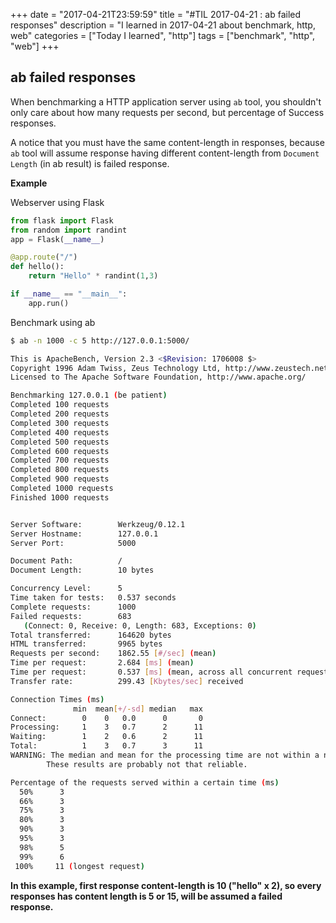 +++
date = "2017-04-21T23:59:59"
title = "#TIL 2017-04-21 : ab failed responses"
description = "I learned in 2017-04-21 about benchmark, http, web"
categories = ["Today I learned", "http"]
tags = ["benchmark", "http", "web"]
+++



## ab failed responses

When benchmarking a HTTP application server using `ab` tool, you shouldn't only care about how many requests per second, but percentage of Success responses.

A notice that you must have the same content-length in responses, because `ab` tool will assume response having different content-length from `Document Length` (in ab result) is failed response.

**Example**

Webserver using Flask

```python
from flask import Flask
from random import randint
app = Flask(__name__)

@app.route("/")
def hello():
    return "Hello" * randint(1,3)

if __name__ == "__main__":
    app.run()
```

Benchmark using ab

```bash
$ ab -n 1000 -c 5 http://127.0.0.1:5000/

This is ApacheBench, Version 2.3 <$Revision: 1706008 $>
Copyright 1996 Adam Twiss, Zeus Technology Ltd, http://www.zeustech.net/
Licensed to The Apache Software Foundation, http://www.apache.org/

Benchmarking 127.0.0.1 (be patient)
Completed 100 requests
Completed 200 requests
Completed 300 requests
Completed 400 requests
Completed 500 requests
Completed 600 requests
Completed 700 requests
Completed 800 requests
Completed 900 requests
Completed 1000 requests
Finished 1000 requests


Server Software:        Werkzeug/0.12.1
Server Hostname:        127.0.0.1
Server Port:            5000

Document Path:          /
Document Length:        10 bytes

Concurrency Level:      5
Time taken for tests:   0.537 seconds
Complete requests:      1000
Failed requests:        683
   (Connect: 0, Receive: 0, Length: 683, Exceptions: 0)
Total transferred:      164620 bytes
HTML transferred:       9965 bytes
Requests per second:    1862.55 [#/sec] (mean)
Time per request:       2.684 [ms] (mean)
Time per request:       0.537 [ms] (mean, across all concurrent requests)
Transfer rate:          299.43 [Kbytes/sec] received

Connection Times (ms)
              min  mean[+/-sd] median   max
Connect:        0    0   0.0      0       0
Processing:     1    3   0.7      2      11
Waiting:        1    2   0.6      2      11
Total:          1    3   0.7      3      11
WARNING: The median and mean for the processing time are not within a normal deviation
        These results are probably not that reliable.

Percentage of the requests served within a certain time (ms)
  50%      3
  66%      3
  75%      3
  80%      3
  90%      3
  95%      3
  98%      5
  99%      6
 100%     11 (longest request)
```

**In this example, first response content-length is 10 ("hello" x 2), so every responses has content length is 5 or 15, will be assumed a failed response.**
